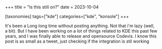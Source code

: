 +++
title = "Is this still on?"
date = 2023-10-04

[taxonomies]
tags=["kde"]
categories=["kde", "konsole"]
+++

It's been a Long long time without posting anything. Not that i'm lazy (well, a bit).
But I have been working on a lot of things related to KDE this past few years, and I was finally able to release and opensource Codevis.
I know this post is as small as a tweet, just checking if the integration is stil working
<!-- more -->
